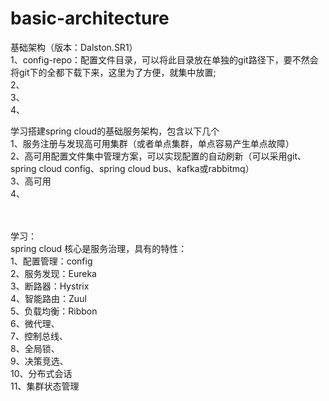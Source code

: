 # basic-architecture
基础架构（版本：Dalston.SR1）
</br>1、config-repo：配置文件目录，可以将此目录放在单独的git路径下，要不然会将git下的全都下载下来，这里为了方便，就集中放置;
</br>2、
</br>3、
</br>4、

学习搭建spring cloud的基础服务架构，包含以下几个
</br>1、服务注册与发现高可用集群（或者单点集群，单点容易产生单点故障）
</br>2、高可用配置文件集中管理方案，可以实现配置的自动刷新（可以采用git、spring cloud config、spring cloud bus、kafka或rabbitmq）
</br>3、高可用
</br>4、
</br>
</br>
</br>


学习：
</br>spring cloud 核心是服务治理，具有的特性：
</br>1、配置管理：config
</br>2、服务发现：Eureka
</br>3、断路器：Hystrix
</br>4、智能路由：Zuul
</br>5、负载均衡：Ribbon
</br>6、微代理、
</br>7、控制总线、
</br>8、全局锁、
</br>9、决策竞选、
</br>10、分布式会话
</br>11、集群状态管理



